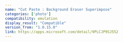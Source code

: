 ```yaml
---
name: "Cut Paste : Background Eraser Superimpose"
categories: ['photo']
compatibility: emulation
display_result: "Compatible"
version_from: "1.0.15.0"
link: https://apps.microsoft.com/detail/9PLCJP9SJ552
---
```


